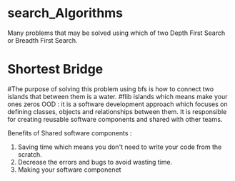 # search_Algorithms
Many problems that may be solved using which of two Depth First Search or Breadth First Search.

# Shortest Bridge 

#The purpose of solving this problem using bfs is how to connect two islands that between them is a water.
#flib islands which means make your ones zeros 
OOD : it is a software development approach which focuses on defining classes, objects and relationships between them. It is responsible for creating reusable software components and shared with other teams. 

Benefits of Shared software components : 
1) Saving time which means you don't need to write your code from the scratch.
2) Decrease the errors and bugs to avoid wasting time.
3) Making your software componenet 
